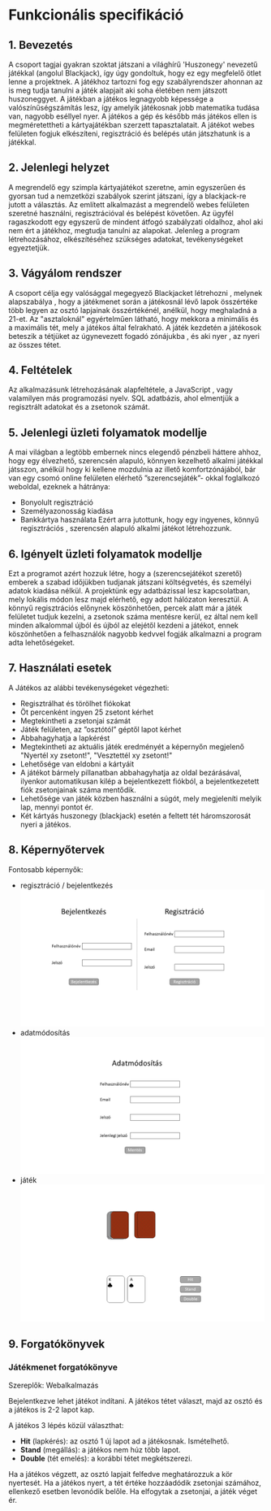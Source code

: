 ﻿# Funkcionális specifikáció

## 1. Bevezetés

A csoport tagjai gyakran szoktat játszani a világhírű 'Huszonegy' nevezetű játékkal (angolul Blackjack),
így úgy gondoltuk, hogy ez egy megfelelő ötlet lenne a projektnek.
A játékhoz tartozni fog egy szabályrendszer ahonnan az is meg tudja tanulni a játék alapjait aki soha életében nem játszott huszoneggyet.
A játékban a játékos legnagyobb képessége a valószínűségszámítás lesz, így amelyik játékosnak jobb matematika tudása van, nagyobb eséllyel nyer.
A játékos a gép és később más játékos ellen is megméretettheti a kártyajátékban szerzett tapasztalatait.
A játékot webes felületen fogjuk elkészíteni, regisztráció és belépés után játszhatunk is a játékkal.

## 2. Jelenlegi helyzet

A megrendelő egy szimpla kártyajátékot szeretne, amin egyszerűen és gyorsan tud a nemzetközi szabályok szerint játszani, így a blackjack-re jutott a választás.
Az említett alkalmazást a megrendelő webes felületen szeretné használni, regisztrációval és belépést követően.
Az ügyfél ragaszkodott egy egyszerű de mindent átfogó szabályzati oldalhoz, ahol aki nem ért a játékhoz, megtudja tanulni az alapokat.
Jelenleg a program létrehozásához, elkészítéséhez szükséges adatokat, tevékenységeket egyeztetjük.


## 3. Vágyálom rendszer

A csoport célja egy valósággal megegyező Blackjacket létrehozni , melynek alapszabálya ,
hogy a játékmenet során a játékosnál lévő lapok összértéke több legyen az osztó lapjainak összértékénél, anélkül, hogy meghaladná a 21-et.
Az "asztaloknál" egyértelműen látható, hogy mekkora a minimális és a maximális tét, mely a játékos által felrakható.
A játék kezdetén a játékosok beteszik a tétjüket az úgynevezett fogadó zónájukba , és aki nyer , az nyeri az összes tétet.

## 4. Feltételek

Az alkalmazásunk létrehozásának alapfeltétele, a JavaScript , vagy valamilyen más programozási nyelv.
SQL adatbázis, ahol elmentjük a regisztrált adatokat és a zsetonok számát.

## 5. Jelenlegi üzleti folyamatok modellje

A mai világban a legtöbb embernek nincs elegendő pénzbeli háttere ahhoz, hogy egy élvezhető, szerencsén alapuló, könnyen kezelhető alkalmi játékkal játsszon, anélkül hogy ki kellene mozdulnia az illető komfortzónájából, bár van egy csomó online felületen elérhető ”szerencsejáték”- okkal foglalkozó weboldal,
ezeknek a hátránya:
- Bonyolult regisztráció
- Személyazonosság kiadása
- Bankkártya használata
Ezért arra jutottunk, hogy egy ingyenes, könnyű regisztrációs , szerencsén alapuló alkalmi játékot létrehozzunk.

## 6. Igényelt üzleti folyamatok modellje

Ezt a programot azért hozzuk létre, hogy a (szerencsejátékot szerető) emberek a szabad időjükben tudjanak játszani költségvetés, és személyi adatok kiadása nélkül. A projektünk egy adatbázissal lesz kapcsolatban, mely lokális módon lesz majd elérhető, egy adott hálózaton keresztül.
A könnyű regisztrációs előnynek köszönhetően, percek alatt már a játék felületet tudjuk kezelni, a zsetonok száma mentésre kerül, ez által nem kell minden alkalommal újból és újból az elejétől kezdeni a játékot, ennek köszönhetően a felhasználók nagyobb kedvvel fogják alkalmazni a program adta lehetőségeket.

## 7. Használati esetek

A Játékos az alábbi tevékenységeket végezheti:
- Regisztrálhat és törölhet fiókokat
- Öt percenként ingyen 25 zsetont kérhet
- Megtekintheti a zsetonjai számát
- Játék felületen, az ”osztótól” géptől lapot kérhet
- Abbahagyhatja a lapkérést
- Megtekintheti az aktuális játék eredményét a képernyőn megjelenő "Nyertél xy zsetont!", "Vesztettél xy zsetont!"
- Lehetősége van eldobni a kártyáit
- A játékot bármely pillanatban abbahagyhatja az oldal bezárásával, ilyenkor automatikusan kilép a bejelentkezett fiókból, a bejelentkezetett fiók zsetonjainak száma mentődik.
- Lehetősége van játék közben használni a súgót, mely megjeleníti melyik lap, mennyi pontot ér.
- Két kártyás huszonegy (blackjack) esetén a feltett tét háromszorosát nyeri a játékos.

## 8. Képernyőtervek

Fontosabb képernyők:
- regisztráció / bejelentkezés
![](img/register_login.png)
- adatmódosítás
![](img/profile.png)
- játék
![](img/game.png)

## 9. Forgatókönyvek

### Játékmenet forgatókönyve
Szereplők: Webalkalmazás

Bejelentkezve lehet játékot indítani. A játékos tétet választ, majd az osztó és a játékos is 2-2 lapot kap.

A játékos 3 lépés közül választhat:
- **Hit** (lapkérés): az osztó 1 új lapot ad a játékosnak. Ismételhető.
- **Stand** (megállás): a játékos nem húz több lapot.
- **Double** (tét emelés): a korábbi tétet megkétszerezi.

Ha a játékos végzett, az osztó lapjait felfedve meghatározzuk a kör nyertesét.
Ha a játékos nyert, a tét értéke hozzáadódik zsetonjai számához, ellenkező esetben levonódik belőle.
Ha elfogytak a zsetonjai, a játék véget ér.